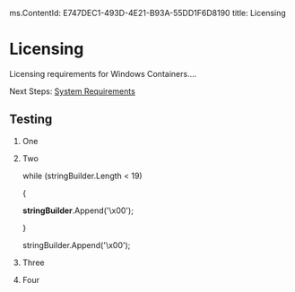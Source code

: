 ﻿ms.ContentId: E747DEC1-493D-4E21-B93A-55DD1F6D8190
title: Licensing

# Licensing





Licensing requirements for Windows Containers....

Next Steps:
[System Requirements](..\about\sys_requirements.md)


## Testing ##

1. One
2. Two

    while (stringBuilder.Length < 19)
    
    {
    
    **stringBuilder**.Append('\x00');
    
    }
    
    stringBuilder.Append('\x00');

3. Three
4. Four


[//]: # (This is a comment! Let's see if I can break it)
